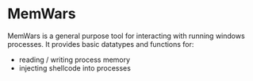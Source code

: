 # MemWars

MemWars is a general purpose tool for interacting with running windows processes. It provides basic datatypes and functions for:
- reading / writing process memory
- injecting shellcode into processes